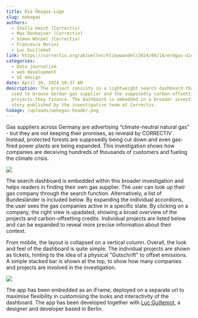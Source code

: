 ```yaml
---
title: Die Ökogas-Lüge
slug: oekogas
authors:
  - Stella Hesch (Correctiv)
  - Max Donheiser (Correctiv)
  - Simon Wörpel (Correctiv)
  - Francesca Morini
  - Luc Guillemot
link: https://correctiv.org/aktuelles/klimawandel/2024/04/16/erdgas-die-oekogas-luege/
categories:
  - Data journalism
  - web development
  - UI design
date: April 16, 2024 10:37 AM
description: The project consists in a lightweight search dashboard that can be
  used to browse German gas supplier and the supposedly carbon-offsetting
  projects they finance. The dashboard is embedded in a broader investigative
  story published by the investigative team at Correctiv.
himage: /uploads/oekogas-header.png
---
```

Gas suppliers across Germany are advertising “climate-neutral natural gas” - but they are not keeping their promises, as reveald by CORRECTIV . Instead, protected forests are supposedly being cut down and even gas-fired power plants are being expanded. This investigation shows how companies are deceiving hundreds of thousands of customers and fueling the climate crisis.

![](/uploads/oekogas-figure-1.png)

The search dashboard is embedded within this broader investigation and helps readers in finding their own gas supplier. The user can look up their gas company through the search function. Alternatively, a list of Bundesländer is included below. By expanding the individual accordions, the user sees the gas companies active in a specific state. By clicking on a company, the right view is upadated, showing a broad overview of the projects and carbon-offsetting credits. Individual projects are listed below and can be expanded to reveal more precise information about their context.

From mobile, the layout is collapsed on a vertical column. Overall, the look and feel of the dashboard is quite simple. The individual projects are shown as tickets, hinting to the idea of a physical "Gutschrift" to offset emissions. A simple stacked bar is shown at the top, to show how many companies and projects are involved in the investigation.

![](/uploads/oekogas-figure-2.png)

The app has been embedded as an iFrame, deployed on a separate url to maximise flexibility in customising the looks and interactivity of the dashboard. The app has been developed together with [Luc Guillemot](https://lucguillemot.com/), a designer and developer based in Berlin.